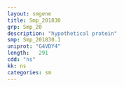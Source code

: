 ```yaml
---
layout: smgene
title: Smp_201830
grp: Smp_20
description: "hypothetical protein"
smp: Smp_201830.1
uniprot: "G4VDY4"
length:   291
cdd: "ns"
kk: ns
categories: sm
---
```

